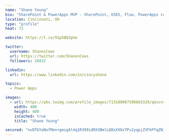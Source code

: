```yaml
---
name: "Shane Young"
bio: "SharePoint & PowerApps MVP - SharePoint, O365, Flow, PowerApps consulting? @PowerApps911 | Pure Snark? You found it."
location: Cincinnati, OH
type: "profile"
heat: 72

website: https://t.co/91p5BQ3pUe

twitter:
  username: ShanesCows
  url: https://twitter.com/ShanesCows
  followers: 16832

linkedin:
  url: https://www.linkedin.com/in/cincyshane

topics:
  - Power Apps

images:
  - url: https://pbs.twimg.com/profile_images/713100007398883329/qUzvsvQ3_400x400.jpg
    width: 400
    height: 400
    isCached: true
    title: "Shane Young"

secured: "nvDTGYaNofMen+gmigAl4q1R399idRX3BmlLQ0xXX8xTPv2yqpjZVFkPfqZNjmvYDvX6yHXG6QxIDLrwZiOws8gBUxfSjh+ExKSpgFBP5TFQuLFC3+LW15vOPZXcyTp2CQAuqXGmmen2vckycg17wiA0aeu3FkA6e/iLPTVP1frNQkUHnVtAqwXQZNXmbwgcsIq0ZBpSfC7EEkP3zLRZl42a+qfk6zthPoReynT/yivuJnYxlPAJuK6UnKK6KXzmwP6Av+VHTqRegfCrSO78yirl+oNtVt5NvDNnSqfy9IqtSJFqk/sh/TBiJLq0Vvf/nvp+hKOb/Up1tM6O4TD0ETwevYGLnSmgPPdi9/+Qq9uJJpzufZCI1ZHPoU5aSPB+lEQTiRq9V9l3ILBqL+u9nyxw9MF5b6HAvtWOmcyq4Fg=;4NzkWMU7QSkHtdyJmNaYiA=="
---
```


